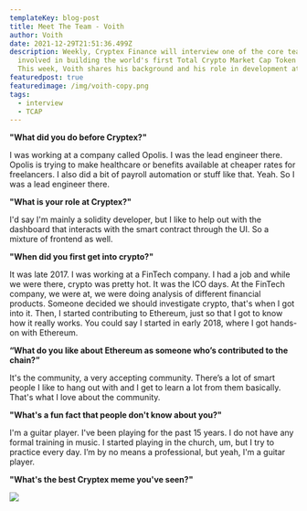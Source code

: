 ```yaml
---
templateKey: blog-post
title: Meet The Team - Voith
author: Voith
date: 2021-12-29T21:51:36.499Z
description: Weekly, Cryptex Finance will interview one of the core team members
  involved in building the world's first Total Crypto Market Cap Token (TCAP).
  This week, Voith shares his background and his role in development at Cryptex.
featuredpost: true
featuredimage: /img/voith-copy.png
tags:
  - interview
  - TCAP
---
```

**"What did you do before Cryptex?"**

I was working at a company called Opolis. I was the lead engineer there. Opolis is trying to make healthcare or benefits available at cheaper rates for freelancers. I also did a bit of payroll automation or stuff like that. Yeah. So I was a lead engineer there.

**"What is your role at Cryptex?"**

I'd say I'm mainly a solidity developer, but I like to help out with the dashboard that interacts with the smart contract through the UI. So a mixture of frontend as well.

**"When did you first get into crypto?"**

It was late 2017. I was working at a FinTech company. I had a job and while we were there, crypto was pretty hot. It was the ICO days. At the FinTech company, we were at, we were doing analysis of different financial products. Someone decided we should investigate crypto, that's when I got into it. Then, I started contributing to Ethereum, just so that I got to know how it really works. You could say I started in early 2018, where I got hands-on with Ethereum.

**“What do you like about Ethereum as someone who’s contributed to the chain?”**

It's the community, a very accepting community. There’s a lot of smart people I like to hang out with and I get to learn a lot from them basically. That's what I love about the community.

**"What's a fun fact that people don't know about you?"**

I'm a guitar player. I've been playing for the past 15 years. I do not have any formal training in music. I started playing in the church, um, but I try to practice every day. I’m by no means a professional, but yeah, I'm a guitar player.

**"What's the best Cryptex meme you've seen?"**

![](/img/voith-meme-copy.png)
